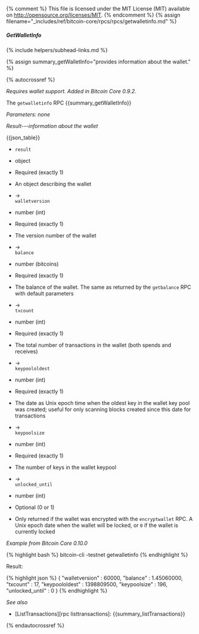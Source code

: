 {% comment %}
This file is licensed under the MIT License (MIT) available on
http://opensource.org/licenses/MIT.
{% endcomment %}
{% assign filename="_includes/ref/bitcoin-core/rpcs/rpcs/getwalletinfo.md" %}

##### GetWalletInfo
{% include helpers/subhead-links.md %}

{% assign summary_getWalletInfo="provides information about the wallet." %}

{% autocrossref %}

*Requires wallet support.  Added in Bitcoin Core 0.9.2.*

The `getwalletinfo` RPC {{summary_getWalletInfo}}

*Parameters: none*

*Result---information about the wallet*

{{json_table}}

* `result`
* object
* Required (exactly 1)
* An object describing the wallet

* →<br>`walletversion`
* number (int)
* Required (exactly 1)
* The version number of the wallet

* →<br>`balance`
* number (bitcoins)
* Required (exactly 1)
* The balance of the wallet.  The same as returned by the `getbalance` RPC with default parameters

* →<br>`txcount`
* number (int)
* Required (exactly 1)
* The total number of transactions in the wallet (both spends and receives)

* →<br>`keypoololdest`
* number (int)
* Required (exactly 1)
* The date as Unix epoch time when the oldest key in the wallet key pool was created; useful for only scanning blocks created since this date for transactions

* →<br>`keypoolsize`
* number (int)
* Required (exactly 1)
* The number of keys in the wallet keypool

* →<br>`unlocked_until`
* number (int)
* Optional (0 or 1)
* Only returned if the wallet was encrypted with the `encryptwallet` RPC. A Unix epoch date when the wallet will be locked, or `0` if the wallet is currently locked

*Example from Bitcoin Core 0.10.0*

{% highlight bash %}
bitcoin-cli -testnet getwalletinfo
{% endhighlight %}

Result:

{% highlight json %}
{
    "walletversion" : 60000,
    "balance" : 1.45060000,
    "txcount" : 17,
    "keypoololdest" : 1398809500,
    "keypoolsize" : 196,
    "unlocked_until" : 0
}
{% endhighlight %}

*See also*

* [ListTransactions][rpc listtransactions]: {{summary_listTransactions}}

{% endautocrossref %}
